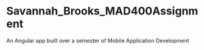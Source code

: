 # Savannah_Brooks_MAD400Assignment
 An Angular app built over a semester of Mobile Application Development
